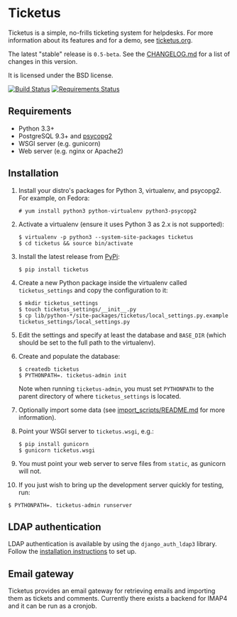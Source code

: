 Ticketus
========

Ticketus is a simple, no-frills ticketing system for helpdesks. For more
information about its features and for a demo, see
[ticketus.org](http://ticketus.org/).

The latest "stable" release is `0.5-beta`. See the [CHANGELOG.md](https://github.com/sjkingo/ticketus/blob/master/CHANGELOG.md) for a list of changes in this version.

It is licensed under the BSD license.

[![Build Status](https://travis-ci.org/sjkingo/ticketus.svg)](https://travis-ci.org/sjkingo/ticketus) [![Requirements Status](https://requires.io/github/sjkingo/ticketus/requirements.svg?branch=master)](https://requires.io/github/sjkingo/ticketus/requirements/?branch=master)

Requirements
------------

* Python 3.3+
* PostgreSQL 9.3+ and [psycopg2](http://initd.org/psycopg/)
* WSGI server (e.g. gunicorn)
* Web server (e.g. nginx or Apache2)

Installation
------------

1. Install your distro's packages for Python 3, virtualenv, and psycopg2. For 
   example, on Fedora:

   ```
   # yum install python3 python-virtualenv python3-psycopg2
   ```

2. Activate a virtualenv (ensure it uses Python 3 as 2.x is not supported):

   ```
   $ virtualenv -p python3 --system-site-packages ticketus
   $ cd ticketus && source bin/activate
   ```

3. Install the latest release from [PyPi](https://pypi.python.org/pypi/ticketus):

   ```
   $ pip install ticketus
   ```

4. Create a new Python package inside the virtualenv called `ticketus_settings` and copy the configuration to it:

   ```
   $ mkdir ticketus_settings
   $ touch ticketus_settings/__init__.py
   $ cp lib/python-*/site-packages/ticketus/local_settings.py.example ticketus_settings/local_settings.py
   ```

5. Edit the settings and specify at least the database and `BASE_DIR` (which should be set to the full path to the virtualenv).

6. Create and populate the database:

   ```
   $ createdb ticketus
   $ PYTHONPATH=. ticketus-admin init
   ```

   Note when running `ticketus-admin`, you must set `PYTHONPATH` to the parent directory of where `ticketus_settings` is located.

7. Optionally import some data (see [import_scripts/README.md](https://github.com/sjkingo/ticketus/blob/master/import_scripts/README.md) for more information).

8. Point your WSGI server to `ticketus.wsgi`, e.g.:

   ```
   $ pip install gunicorn
   $ gunicorn ticketus.wsgi
   ```

9. You must point your web server to serve files from `static`, as gunicorn will not.

10. If you just wish to bring up the development server quickly for testing, run:

   ```
   $ PYTHONPATH=. ticketus-admin runserver
   ```

LDAP authentication
-------------------

LDAP authentication is available by using the `django_auth_ldap3` library. Follow the 
[installation instructions](https://github.com/sjkingo/django_auth_ldap3) to set up.

Email gateway
-------------

Ticketus provides an email gateway for retrieving emails and importing them as
tickets and comments. Currently there exists a backend for IMAP4 and it can be
run as a cronjob.
